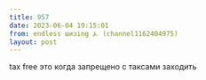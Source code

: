 ```yaml
---
title: 957
date: 2023-06-04 19:15:01
from: endless шизing ⍼ (channel1162404975)
layout: post
---
```


tax free это когда запрещено с таксами заходить
